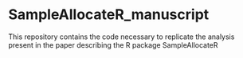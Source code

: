# SampleAllocateR_manuscript
This repository contains the code necessary to replicate the analysis present in the paper describing the R package SampleAllocateR
